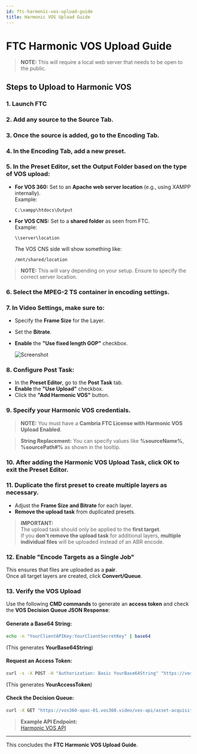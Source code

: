 ```yaml
---
id: ftc-harmonic-vos-upload-guide
title: Harmonic VOS Upload Guide
---
```


# FTC Harmonic VOS Upload Guide

> **NOTE:** This will require a local web server that needs to be open to the public.

## Steps to Upload to Harmonic VOS

### 1. Launch FTC

### 2. Add any source to the **Source Tab**.  

### 3. Once the source is added, go to the **Encoding Tab**.

### 4. In the Encoding Tab, **add a new preset**.

### 5. In the **Preset Editor**, set the **Output Folder** based on the type of VOS upload:

- **For VOS 360:** Set to an **Apache web server location** (e.g., using XAMPP internally).  
  Example:  
  ```
  C:\xampp\htdocs\Output
  ```
- **For VOS CNS:** Set to a **shared folder** as seen from FTC.  
  Example:  
  ```
  \\server\location
  ```  
  The VOS CNS side will show something like:  
  ```
  /mnt/shared/location
  ```

> **NOTE:** This will vary depending on your setup. Ensure to specify the correct server location.

### 6. Select the **MPEG-2 TS** container in encoding settings.

### 7. In **Video Settings**, make sure to:
- Specify the **Frame Size** for the Layer.
- Set the **Bitrate**.
- **Enable** the **"Use fixed length GOP"** checkbox.

   
   
   ![Screenshot](02_screenshot.png)
   
   

### 8. Configure **Post Task**:
- In the **Preset Editor**, go to the **Post Task** tab.
- **Enable** the **"Use Upload"** checkbox.
- Click the **"Add Harmonic VOS"** button.

   
   

### 9. Specify your **Harmonic VOS credentials**.

> **NOTE:** You must have a **Cambria FTC License with Harmonic VOS Upload Enabled**.

   

> **String Replacement:** You can specify values like **%sourceName%**, **%sourcePath#%** as shown in the tooltip.

### 10. After adding the **Harmonic VOS Upload Task**, click **OK** to exit the Preset Editor.

### 11. **Duplicate the first preset** to create multiple layers as necessary.
- Adjust the **Frame Size and Bitrate** for each layer.
- **Remove the upload task** from duplicated presets.

> **IMPORTANT:**  
> The upload task should only be applied to the **first target**.  
> If you **don't remove the upload task** for additional layers, **multiple individual files** will be uploaded instead of an ABR encode.

### 12. **Enable "Encode Targets as a Single Job"**  
This ensures that files are uploaded as a **pair**.  
Once all target layers are created, click **Convert/Queue**.

   
   

### 13. **Verify the VOS Upload**  
Use the following **CMD commands** to generate an **access token** and check the **VOS Decision Queue JSON Response**:

#### Generate a Base64 String:
```sh
echo -n "YourClientAPIKey:YourClientSecretKey" | base64
```
(This generates **YourBase64String**)

#### Request an Access Token:
```sh
curl -s -X POST -H "Authorization: Basic YourBase64String" "https://vos360-apac-01.vos360.video/oauth/token?grant_type=client_credentials"
```
(This generates **YourAccessToken**)

#### Check the Decision Queue:
```sh
curl -X GET "https://vos360-apac-01.vos360.video/vos-api/asset-acquisition/v1/assets/need_decision" -H "accept: */*" -H "Authorization: Bearer YourGeneratedAccessToken"
```

> **Example API Endpoint:**  
> [Harmonic VOS API](https://vos360-apac-01.vos360.video/oauth/token?grant_type=client_credentials)

---

This concludes the **FTC Harmonic VOS Upload Guide**.
